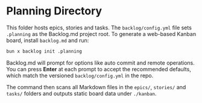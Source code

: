 # Planning Directory

This folder hosts epics, stories and tasks. The `backlog/config.yml` file sets `.planning` as the Backlog.md project root. To generate a web-based Kanban board, install `backlog.md` and run:

```bash
bun x backlog init .planning
```

Backlog.md will prompt for options like auto commit and remote operations. You can
press **Enter** at each prompt to accept the recommended defaults, which match the
versioned `backlog/config.yml` in the repo.

The command then scans all Markdown files in the `epics/`, `stories/` and
`tasks/` folders and outputs static board data under `./kanban`.
